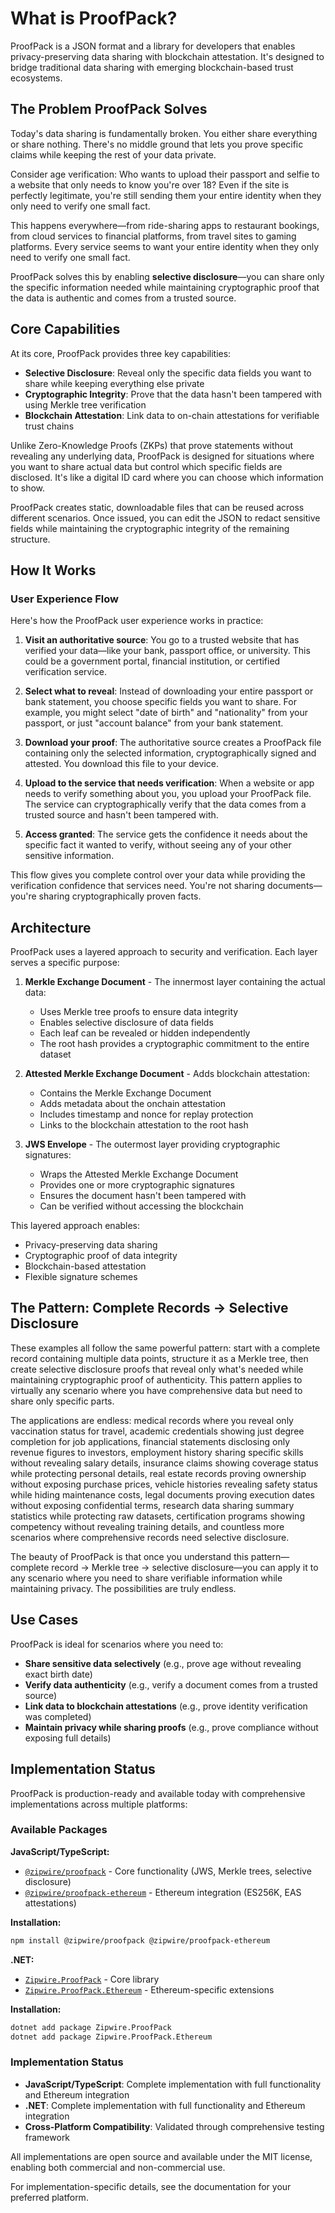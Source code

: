 # What is ProofPack?

ProofPack is a JSON format and a library for developers that enables privacy-preserving data sharing with blockchain attestation. It's designed to bridge traditional data sharing with emerging blockchain-based trust ecosystems.

## The Problem ProofPack Solves

Today's data sharing is fundamentally broken. You either share everything or share nothing. There's no middle ground that lets you prove specific claims while keeping the rest of your data private.

Consider age verification: Who wants to upload their passport and selfie to a website that only needs to know you're over 18? Even if the site is perfectly legitimate, you're still sending them your entire identity when they only need to verify one small fact.

This happens everywhere—from ride-sharing apps to restaurant bookings, from cloud services to financial platforms, from travel sites to gaming platforms. Every service seems to want your entire identity when they only need to verify one small fact.

ProofPack solves this by enabling **selective disclosure**—you can share only the specific information needed while maintaining cryptographic proof that the data is authentic and comes from a trusted source.

## Core Capabilities

At its core, ProofPack provides three key capabilities:

- **Selective Disclosure**: Reveal only the specific data fields you want to share while keeping everything else private
- **Cryptographic Integrity**: Prove that the data hasn't been tampered with using Merkle tree verification  
- **Blockchain Attestation**: Link data to on-chain attestations for verifiable trust chains

Unlike Zero-Knowledge Proofs (ZKPs) that prove statements without revealing any underlying data, ProofPack is designed for situations where you want to share actual data but control which specific fields are disclosed. It's like a digital ID card where you can choose which information to show.

ProofPack creates static, downloadable files that can be reused across different scenarios. Once issued, you can edit the JSON to redact sensitive fields while maintaining the cryptographic integrity of the remaining structure.

## How It Works

### User Experience Flow

Here's how the ProofPack user experience works in practice:

1. **Visit an authoritative source**: You go to a trusted website that has verified your data—like your bank, passport office, or university. This could be a government portal, financial institution, or certified verification service.

2. **Select what to reveal**: Instead of downloading your entire passport or bank statement, you choose specific fields you want to share. For example, you might select "date of birth" and "nationality" from your passport, or just "account balance" from your bank statement.

3. **Download your proof**: The authoritative source creates a ProofPack file containing only the selected information, cryptographically signed and attested. You download this file to your device.

4. **Upload to the service that needs verification**: When a website or app needs to verify something about you, you upload your ProofPack file. The service can cryptographically verify that the data comes from a trusted source and hasn't been tampered with.

5. **Access granted**: The service gets the confidence it needs about the specific fact it wanted to verify, without seeing any of your other sensitive information.

This flow gives you complete control over your data while providing the verification confidence that services need. You're not sharing documents—you're sharing cryptographically proven facts.

## Architecture

ProofPack uses a layered approach to security and verification. Each layer serves a specific purpose:

1. **Merkle Exchange Document** - The innermost layer containing the actual data:
   - Uses Merkle tree proofs to ensure data integrity
   - Enables selective disclosure of data fields
   - Each leaf can be revealed or hidden independently
   - The root hash provides a cryptographic commitment to the entire dataset

2. **Attested Merkle Exchange Document** - Adds blockchain attestation:
   - Contains the Merkle Exchange Document
   - Adds metadata about the onchain attestation
   - Includes timestamp and nonce for replay protection
   - Links to the blockchain attestation to the root hash

3. **JWS Envelope** - The outermost layer providing cryptographic signatures:
   - Wraps the Attested Merkle Exchange Document
   - Provides one or more cryptographic signatures
   - Ensures the document hasn't been tampered with
   - Can be verified without accessing the blockchain

This layered approach enables:
- Privacy-preserving data sharing
- Cryptographic proof of data integrity
- Blockchain-based attestation
- Flexible signature schemes

## The Pattern: Complete Records → Selective Disclosure

These examples all follow the same powerful pattern: start with a complete record containing multiple data points, structure it as a Merkle tree, then create selective disclosure proofs that reveal only what's needed while maintaining cryptographic proof of authenticity. This pattern applies to virtually any scenario where you have comprehensive data but need to share only specific parts.

The applications are endless: medical records where you reveal only vaccination status for travel, academic credentials showing just degree completion for job applications, financial statements disclosing only revenue figures to investors, employment history sharing specific skills without revealing salary details, insurance claims showing coverage status while protecting personal details, real estate records proving ownership without exposing purchase prices, vehicle histories revealing safety status while hiding maintenance costs, legal documents proving execution dates without exposing confidential terms, research data sharing summary statistics while protecting raw datasets, certification programs showing competency without revealing training details, and countless more scenarios where comprehensive records need selective disclosure.

The beauty of ProofPack is that once you understand this pattern—complete record → Merkle tree → selective disclosure—you can apply it to any scenario where you need to share verifiable information while maintaining privacy. The possibilities are truly endless.

## Use Cases

ProofPack is ideal for scenarios where you need to:
- **Share sensitive data selectively** (e.g., prove age without revealing exact birth date)
- **Verify data authenticity** (e.g., verify a document comes from a trusted source)
- **Link data to blockchain attestations** (e.g., prove identity verification was completed)
- **Maintain privacy while sharing proofs** (e.g., prove compliance without exposing full details)

## Implementation Status

ProofPack is production-ready and available today with comprehensive implementations across multiple platforms:

### Available Packages

**JavaScript/TypeScript:**
- [`@zipwire/proofpack`](https://www.npmjs.com/package/@zipwire/proofpack) - Core functionality (JWS, Merkle trees, selective disclosure)
- [`@zipwire/proofpack-ethereum`](https://www.npmjs.com/package/@zipwire/proofpack-ethereum) - Ethereum integration (ES256K, EAS attestations)

**Installation:**
```bash
npm install @zipwire/proofpack @zipwire/proofpack-ethereum
```

**.NET:**
- [`Zipwire.ProofPack`](https://www.nuget.org/packages/Zipwire.ProofPack) - Core library
- [`Zipwire.ProofPack.Ethereum`](https://www.nuget.org/packages/Zipwire.ProofPack.Ethereum) - Ethereum-specific extensions

**Installation:**
```bash
dotnet add package Zipwire.ProofPack
dotnet add package Zipwire.ProofPack.Ethereum
```

### Implementation Status
- **JavaScript/TypeScript**: Complete implementation with full functionality and Ethereum integration
- **.NET**: Complete implementation with full functionality and Ethereum integration  
- **Cross-Platform Compatibility**: Validated through comprehensive testing framework

All implementations are open source and available under the MIT license, enabling both commercial and non-commercial use.

For implementation-specific details, see the documentation for your preferred platform. 
